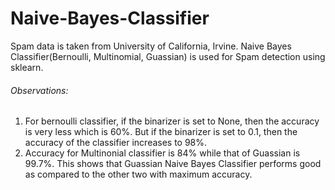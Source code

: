 # Naive-Bayes-Classifier

Spam data is taken from University of California, Irvine.
Naive Bayes Classifier(Bernoulli, Multinomial, Guassian) is used for Spam detection using sklearn.

###### Observations:

1. For bernoulli classifier, if the binarizer is set to None, then the accuracy is very less which is 60%. But if the binarizer is set to 0.1, then the accuracy of the classifier increases to 98%.
2. Accuracy for Multinonial classifier is 84% while that of Guassian is 99.7%. This shows that Guassian Naive Bayes Classifier performs good as compared to the other two with maximum accuracy.
